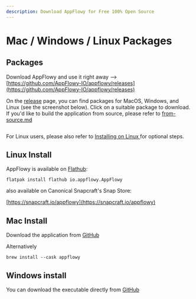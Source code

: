```yaml
---
description: Download AppFlowy for Free 100% Open Source
---
```


# Mac / Windows / Linux Packages

## Packages

Download AppFlowy and use it right away --> [https://github.com/AppFlowy-IO/appflowy/releases](https://github.com/AppFlowy-IO/appflowy/releases)

On the [release](https://github.com/AppFlowy-IO/appflowy/releases) page, you can find packages for MacOS, Windows, and Linux (see the screenshot below). Click on a suitable package to download. If you'd like to build the application from source, please refer to [from-source.md](../from-source.md "mention")

<figure><img src="../../../../.gitbook/assets/image (6) (1).png" alt=""><figcaption></figcaption></figure>

For Linux users, please also refer to [Installing on Linux ](installing-on-linux.md)for optional steps.

##

## Linux Install

AppFlowy is available on [Flathub](https://flathub.org/apps/details/io.appflowy.AppFlowy):

```
flatpak install flathub io.appflowy.AppFlowy
```

also available on Canonical Snapcraft's Snap Store:

[https://snapcraft.io/appflowy](https://snapcraft.io/appflowy)



## Mac Install

Download the application from [GitHub](https://github.com/AppFlowy-IO/AppFlowy/releases)

Alternatively

```
brew install --cask appflowy
```

##

## Windows install

You can download the executable directly from [GitHub](https://github.com/AppFlowy-IO/AppFlowy/releases)
